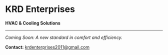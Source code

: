 # KRD Enterprises
**HVAC & Cooling Solutions**

---

*Coming Soon: A new standard in comfort and efficiency.*

**Contact:** krdenterprises2011@gmail.com
